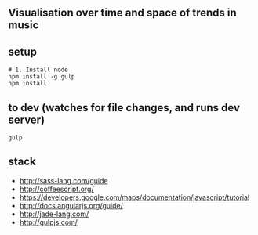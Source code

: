 ## Visualisation over time and space of trends in music

## setup
    # 1. Install node
    npm install -g gulp
    npm install


## to dev (watches for file changes, and runs dev server)
	gulp

## stack
 * http://sass-lang.com/guide
 * http://coffeescript.org/
 * https://developers.google.com/maps/documentation/javascript/tutorial
 * http://docs.angularjs.org/guide/
 * http://jade-lang.com/
 * http://gulpjs.com/
